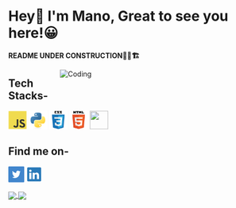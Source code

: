 # Hey👋 I'm Mano, Great to see you here!😀
**README UNDER CONSTRUCTION👷‍♂️🏗**

<img align="right" alt="Coding" width="400" src="https://cdn.dribbble.com/users/3859528/screenshots/9164402/media/730597676ca0663238bb350aed97f848.gif">

## Tech Stacks-

<img height="37" width="37" src="https://raw.githubusercontent.com/devicons/devicon/master/icons/javascript/javascript-original.svg"> <img height="37" width="37" src="https://raw.githubusercontent.com/devicons/devicon/master/icons/python/python-original.svg"> <img height="37" width="37" src="https://raw.githubusercontent.com/devicons/devicon/master/icons/css3/css3-original-wordmark.svg"> <img height="37" width="37" src="https://raw.githubusercontent.com/devicons/devicon/master/icons/html5/html5-original-wordmark.svg"> <img height="37" width="37" src="https://www.vectorlogo.zone/logos/figma/figma-icon.svg">

## Find me on-

<a href="https://twitter.com/mano__08" target="_blank"><img height="32" width="32" src="Twitter Icon.svg" /></a>
<a href="https://www.linkedin.com/in/mano-w-827850227/" target="_blank"><img height="32" width="32" src="Linkedin Icon2.svg" /></a>
<!--
- 🔭 I’m currently working on ...
- 🌱 I’m currently learning ...
- 👯 I’m looking to collaborate on ...
- 🤔 I’m looking for help with ...
- 💬 Ask me about ...
- 📫 How to reach me: ...
- 😄 Pronouns: ...
- ⚡ Fun fact: ...

1. [UWaterloo](https://uwaterloo.ca/)

1. [Pie and cake](#heading-1)
2. [Cool  Drink](#heading-2)
3. [Starters](#heading-3)


# Heading 1
- apple pie
- chocolate cake
# Heading 2
- badam shake
- chocolate milk
# Heading 3
- Pizza
- Shawarma
- [ ] Buy Dark Chocolate 
- [x] Buy Chocolate Milk
-->

<a href="https://github.com/Mano-08">
  <img align="center" src="https://github-readme-stats.vercel.app/api?username=Mano-08&hide=stars&show_icons=true&theme=algolia"/>
</a>
<a href="https://github.com/Mano-08">
  <img align="center" src="https://github-readme-stats.vercel.app/api/top-langs/?username=Mano-08&layout=compact"/>
</a>
